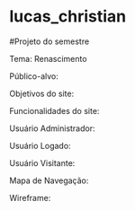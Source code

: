 # lucas_christian
#Projeto do semestre

Tema: Renascimento

Público-alvo: 

Objetivos do site: 

Funcionalidades do site: 

Usuário Administrador: 

Usuário Logado: 

Usuário Visitante: 

Mapa de Navegação: 

Wireframe:
